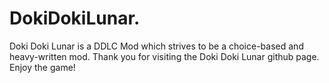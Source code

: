 # DokiDokiLunar.
Doki Doki Lunar is a DDLC Mod which strives to be a choice-based and heavy-written mod.
Thank you for visiting the Doki Doki Lunar github page.
Enjoy the game!
